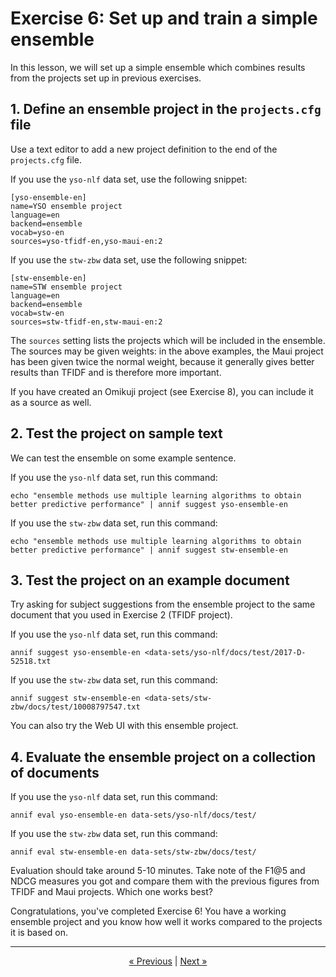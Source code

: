 # Exercise 6: Set up and train a simple ensemble

In this lesson, we will set up a simple ensemble which combines results from
the projects set up in previous exercises.

## 1. Define an ensemble project in the `projects.cfg` file

Use a text editor to add a new project definition to the end of the
`projects.cfg` file.

If you use the `yso-nlf` data set, use the following snippet:

    [yso-ensemble-en]
    name=YSO ensemble project
    language=en
    backend=ensemble
    vocab=yso-en
    sources=yso-tfidf-en,yso-maui-en:2

If you use the `stw-zbw` data set, use the following snippet:

    [stw-ensemble-en]
    name=STW ensemble project
    language=en
    backend=ensemble
    vocab=stw-en
    sources=stw-tfidf-en,stw-maui-en:2

The `sources` setting lists the projects which will be included in the
ensemble. The sources may be given weights: in the above examples, the Maui
project has been given twice the normal weight, because it generally gives
better results than TFIDF and is therefore more important.

If you have created an Omikuji project (see Exercise 8), you can include it
as a source as well.

## 2. Test the project on sample text

We can test the ensemble on some example sentence.

If you use the `yso-nlf` data set, run this command:

    echo "ensemble methods use multiple learning algorithms to obtain better predictive performance" | annif suggest yso-ensemble-en

If you use the `stw-zbw` data set, run this command:

    echo "ensemble methods use multiple learning algorithms to obtain better predictive performance" | annif suggest stw-ensemble-en

## 3. Test the project on an example document

Try asking for subject suggestions from the ensemble project to the same
document that you used in Exercise 2 (TFIDF project).

If you use the `yso-nlf` data set, run this command:

    annif suggest yso-ensemble-en <data-sets/yso-nlf/docs/test/2017-D-52518.txt

If you use the `stw-zbw` data set, run this command:

    annif suggest stw-ensemble-en <data-sets/stw-zbw/docs/test/10008797547.txt

You can also try the Web UI with this ensemble project.

## 4. Evaluate the ensemble project on a collection of documents

If you use the `yso-nlf` data set, run this command:

    annif eval yso-ensemble-en data-sets/yso-nlf/docs/test/

If you use the `stw-zbw` data set, run this command:

    annif eval stw-ensemble-en data-sets/stw-zbw/docs/test/

Evaluation should take around 5-10 minutes. Take note of the F1@5 and NDCG
measures you got and compare them with the previous figures from TFIDF and Maui
projects. Which one works best?

Congratulations, you've completed Exercise 6! You have a working ensemble
project and you know how well it works compared to the projects it is based on.

---

<p align="center">
<a href="/exercises/05_mllm_project.md">« Previous</a> |
<a href="/exercises/07_rest_api.md">Next »</a>
</p>
